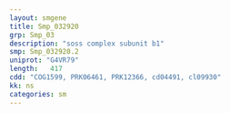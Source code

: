 ```yaml
---
layout: smgene
title: Smp_032920
grp: Smp_03
description: "soss complex subunit b1"
smp: Smp_032920.2
uniprot: "G4VR79"
length:   417
cdd: "COG1599, PRK06461, PRK12366, cd04491, cl09930"
kk: ns
categories: sm
---
```

